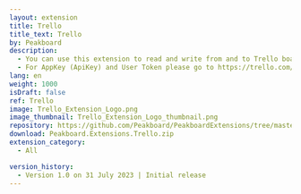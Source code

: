 ```yaml
---
layout: extension
title: Trello
title_text: Trello
by: Peakboard
description: 
  - You can use this extension to read and write from and to Trello boards.
  - For AppKey (ApiKey) and User Token please go to https://trello.com/app-key
lang: en
weight: 1000
isDraft: false
ref: Trello
image: Trello_Extension_Logo.png
image_thumbnail: Trello_Extension_Logo_thumbnail.png
repository: https://github.com/Peakboard/PeakboardExtensions/tree/master/Trello
download: Peakboard.Extensions.Trello.zip
extension_category:
  - All

version_history:
  - Version 1.0 on 31 July 2023 | Initial release
---
```

